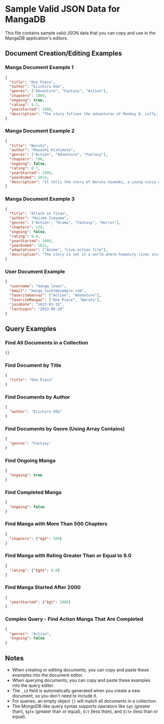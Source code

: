 # Sample Valid JSON Data for MangaDB

This file contains sample valid JSON data that you can copy and use in the MangaDB application's editors.

## Document Creation/Editing Examples

### Manga Document Example 1
```json
{
  "title": "One Piece",
  "author": "Eiichiro Oda",
  "genres": ["Adventure", "Fantasy", "Action"],
  "chapters": 1000,
  "ongoing": true,
  "rating": 9.5,
  "yearStarted": 1999,
  "description": "The story follows the adventures of Monkey D. Luffy, a boy whose body gained the properties of rubber after unintentionally eating a Devil Fruit."
}
```

### Manga Document Example 2
```json
{
  "title": "Naruto",
  "author": "Masashi Kishimoto",
  "genres": ["Action", "Adventure", "Fantasy"],
  "chapters": 700,
  "ongoing": false,
  "rating": 8.7,
  "yearStarted": 1999,
  "yearEnded": 2014,
  "description": "It tells the story of Naruto Uzumaki, a young ninja who seeks recognition from his peers and dreams of becoming the Hokage, the leader of his village."
}
```

### Manga Document Example 3
```json
{
  "title": "Attack on Titan",
  "author": "Hajime Isayama",
  "genres": ["Action", "Drama", "Fantasy", "Horror"],
  "chapters": 139,
  "ongoing": false,
  "rating": 9.0,
  "yearStarted": 2009,
  "yearEnded": 2021,
  "adaptations": ["Anime", "Live-action film"],
  "description": "The story is set in a world where humanity lives inside cities surrounded by enormous walls due to the Titans, gigantic humanoid creatures who devour humans seemingly without reason."
}
```

### User Document Example
```json
{
  "username": "manga_lover",
  "email": "manga_lover@example.com",
  "favoriteGenres": ["Action", "Adventure"],
  "favoriteMangas": ["One Piece", "Naruto"],
  "joinDate": "2023-01-15",
  "lastLogin": "2023-06-20"
}
```

## Query Examples

### Find All Documents in a Collection
```json
{}
```

### Find Document by Title
```json
{
  "title": "One Piece"
}
```

### Find Documents by Author
```json
{
  "author": "Eiichiro Oda"
}
```

### Find Documents by Genre (Using Array Contains)
```json
{
  "genres": "Fantasy"
}
```

### Find Ongoing Manga
```json
{
  "ongoing": true
}
```

### Find Completed Manga
```json
{
  "ongoing": false
}
```

### Find Manga with More Than 500 Chapters
```json
{
  "chapters": {"$gt": 500}
}
```

### Find Manga with Rating Greater Than or Equal to 9.0
```json
{
  "rating": {"$gte": 9.0}
}
```

### Find Manga Started After 2000
```json
{
  "yearStarted": {"$gt": 2000}
}
```

### Complex Query - Find Action Manga That Are Completed
```json
{
  "genres": "Action",
  "ongoing": false
}
```

## Notes

- When creating or editing documents, you can copy and paste these examples into the document editor.
- When querying documents, you can copy and paste these examples into the query editor.
- The `_id` field is automatically generated when you create a new document, so you don't need to include it.
- For queries, an empty object `{}` will match all documents in a collection.
- The MongoDB-like query syntax supports operators like `$gt` (greater than), `$gte` (greater than or equal), `$lt` (less than), and `$lte` (less than or equal).